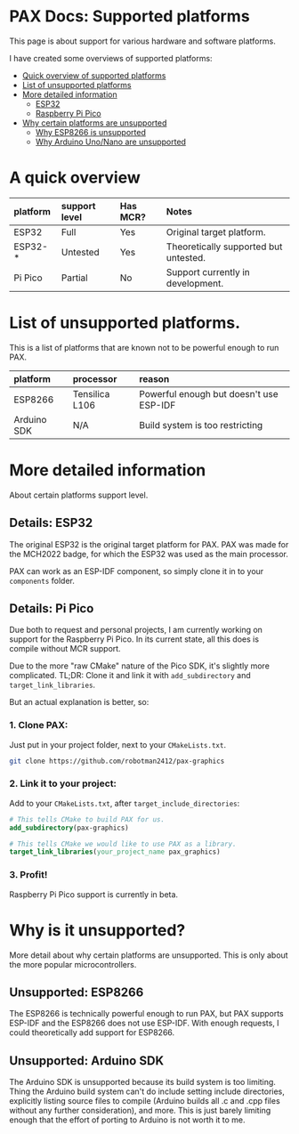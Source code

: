 # PAX Docs: Supported platforms

This page is about support for various hardware and software platforms.

I have created some overviews of supported platforms:
 - [Quick overview of supported platforms](#a-quick-overview)
 - [List of unsupported platforms](#list-of-unsupported-platforms)
 - [More detailed information](#more-detailed-information)
   - [ESP32](#details-esp32)
   - [Raspberry Pi Pico](#details-pi-pico)
 - [Why certain platforms are unsupported](#why-is-it-unsupported)
   - [Why ESP8266 is unsupported](#unsupported-esp8266)
   - [Why Arduino Uno/Nano are unsupported](#unsupported-arduino-sdk)



# A quick overview   
| platform | support level          | Has MCR? | Notes
| :------- | :--------------------- | :------- | :----
| ESP32    | Full                   | Yes      | Original target platform.
| ESP32-*  | Untested               | Yes      | Theoretically supported but untested.
| Pi Pico  | Partial                | No       | Support currently in development.



# List of unsupported platforms.
This is a list of platforms that are known not to be powerful enough to run PAX.

| platform         | processor      | reason
| :--------------- | :------------- | :-----
| ESP8266          | Tensilica L106 | Powerful enough but doesn't use ESP-IDF
| Arduino SDK      | N/A            | Build system is too restricting



# More detailed information
About certain platforms support level.


## Details: ESP32
The original ESP32 is the original target platform for PAX.
PAX was made for the MCH2022 badge, for which the ESP32 was used as the main processor.

PAX can work as an ESP-IDF component, so simply clone it in to your `components` folder.


## Details: Pi Pico
Due both to request and personal projects, I am currently working on support for the Raspberry Pi Pico.
In its current state, all this does is compile without MCR support.

Due to the more "raw CMake" nature of the Pico SDK, it's slightly more complicated.
TL;DR: Clone it and link it with `add_subdirectory` and `target_link_libraries`.

But an actual explanation is better, so:

### 1. Clone PAX:
Just put in your project folder, next to your `CMakeLists.txt`.
```sh
git clone https://github.com/robotman2412/pax-graphics
```

### 2. Link it to your project:
Add to your `CMakeLists.txt`, after `target_include_directories`:
```cmake
# This tells CMake to build PAX for us.
add_subdirectory(pax-graphics)

# This tells CMake we would like to use PAX as a library.
target_link_libraries(your_project_name pax_graphics)
```

### 3. Profit!
Raspberry Pi Pico support is currently in beta.



# Why is it unsupported?
More detail about why certain platforms are unsupported.
This is only about the more popular microcontrollers.


## Unsupported: ESP8266
The ESP8266 is technically powerful enough to run PAX, but PAX supports ESP-IDF and the ESP8266 does not use ESP-IDF.
With enough requests, I could theoretically add support for ESP8266.


## Unsupported: Arduino SDK
The Arduino SDK is unsupported because its build system is too limiting.
Thing the Arduino build system can't do include setting include directories, explicitly listing source files to compile (Arduino builds all .c and .cpp files without any further consideration), and more.
This is just barely limiting enough that the effort of porting to Arduino is not worth it to me.
